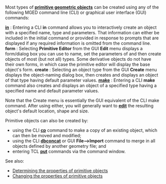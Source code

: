 Most types of [**primitive geometric
objects**](BRL-CAD_Primitives "wikilink") can be created using any of
the following MGED command line (CLI) or graphical user interface (GUI)
commands:

[**in**](MGED_CMD_in "wikilink") : Entering a CLI **in** command allows you to interactively create an object with a specified name, type and parameters. That information can either be included in the initial command or provided in response to prompts that are displayed if any required information is omitted from the command line.
**form** : Selecting **Primitive Editor** from the GUI **Edit** menu displays a form/dialog box you can use to name, set the parameters of and then create objects of most (but not all) types. Some derivative objects do not have their own forms, in which case the primitive editor will display the base object's form.
**create** : Selecting an object type from the GUI **Create** menu displays the object-naming dialog box, then creates and displays an object of that type having default parameter values.
[**make**](MGED_CMD_make "wikilink") : Entering a CLI **make** command also creates and displays an object of a specified type having a specified name and default parameter values.

Note that the Create menu is essentially the GUI equivalent of the CLI
make command. After using either, you will generally want to
[**edit**](Changing_the_properties_of_primitive_objects "wikilink") the
resulting object's default location, shape and size.

Primitive objects can also be created by:

-   using the CLI [**cp**](MGED_CMD_cp "wikilink") command to make a
    copy of an existing object, which can then be moved and modified;
-   using the CLI [**dbconcat**](MGED_CMD_dbconcat "wikilink") or GUI
    **File--&gt;Import** command to merge in all objects defined by
    another geometry file; and
-   entering TCL [**put**](MGED_CMD_put_edit_solid "wikilink") commands
    via the command window.

See also:

-   [Determining the properties of primitive
    objects](Determining_the_properties_of_primitive_objects "wikilink")
-   [Changing the properties of primitive
    objects](Changing_the_properties_of_primitive_objects "wikilink")